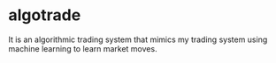 # algotrade
It is an algorithmic trading system that mimics my trading system using machine learning to learn market moves.
